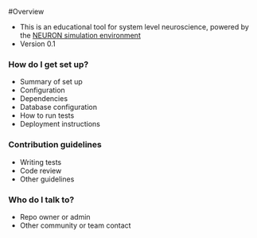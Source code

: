 #Overview

* This is an educational tool for system level neuroscience, powered by the [NEURON simulation environment](http://www.neuron.yale.edu/neuron/)
* Version 0.1


### How do I get set up? ###

* Summary of set up
* Configuration
* Dependencies
* Database configuration
* How to run tests
* Deployment instructions

### Contribution guidelines ###

* Writing tests
* Code review
* Other guidelines

### Who do I talk to? ###

* Repo owner or admin
* Other community or team contact